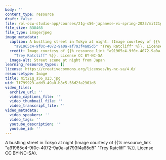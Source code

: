 ```yaml
---
body: ''
content_type: resource
draft: false
file: /ol-ocw-studio-app/courses/21g-s56-japanese-vi-spring-2023/mit21g_s56_s23.jpg
file_size: 838468
file_type: image/jpeg
image_metadata:
  caption: A bustling street in Tokyo at night. (Image courtesy of {{% resource_link
    "a91965c4-9f0c-4072-9a0a-af793f4a85d5" "Trey Ratcliff" %}}. License CC BY-NC-SA.)
  credit: Image courtesy of {{% resource_link "a91965c4-9f0c-4072-9a0a-af793f4a85d5"
    "Trey Ratcliff" %}}. License CC BY-NC-SA
  image-alt: Street scene at night from Japan
learning_resource_types: []
license: https://creativecommons.org/licenses/by-nc-sa/4.0/
resourcetype: Image
title: mit21g_s56_s23.jpg
uid: 7f799923-add9-49a0-b8c5-56d2fa2961d6
video_files:
  archive_url: ''
  video_captions_file: ''
  video_thumbnail_file: ''
  video_transcript_file: ''
video_metadata:
  video_speakers: ''
  video_tags: ''
  youtube_description: ''
  youtube_id: ''
---
```

A bustling street in Tokyo at night (Image courtesy of {{% resource_link "a91965c4-9f0c-4072-9a0a-af793f4a85d5" "Trey Ratcliff" %}}. License CC BY-NC-SA).